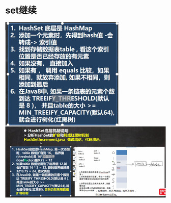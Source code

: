 # set继续
![输入图片说明](/imgs/2024-07-18/zyYMyEjB3P5qUhKa.png)
![输入图片说明](/imgs/2024-07-18/qkheI5p2t8gRdOgf.png)                                                                                                                                                      
<!--stackedit_data:
eyJoaXN0b3J5IjpbLTE2OTQ4NTc0NzQsLTE5NzA4NDUzNTMsLT
EyMDM5NjY5NDFdfQ==
-->